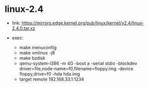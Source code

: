 # linux-2.4

- link: https://mirrors.edge.kernel.org/pub/linux/kernel/v2.4/linux-2.4.0.tar.xz

- exec:
    - make menuconfig
    - make vmlinux -j8
    - make bzdisk
    - qemu-system-i386 -m 4G -boot a -serial stdio -blockdev driver=file,node-name=f0,filename=floppy.img -device floppy,drive=f0 -hda hda.img
    - target remote 192.168.33.1:1234
